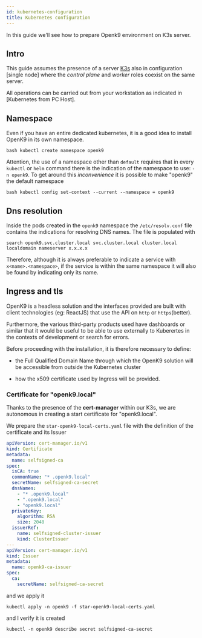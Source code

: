 ```yaml
---
id: kubernetes-configuration
title: Kubernetes configuration
---
```


In this guide we'll see how to prepare Openk9 environment on K3s server.

## Intro

This guide assumes the presence of a server [K3s](https://k3s.io/) also in configuration
[single node] where the *control plane* and *worker* roles coexist on the same server.

All operations can be carried out from your workstation as indicated in [Kubernetes from PC Host].

## Namespace

Even if you have an entire dedicated kubernetes, it is a good idea to install OpenK9 in its own namespace.

``bash
kubectl create namespace openk9
``

Attention, the use of a namespace other than `default` requires that in every `kubectl` or `helm` command
there is the indication of the namespace to use: `-n openk9`.
To get around this *inconvenience* it is possible to make "openk9" the default namespace

``bash
kubectl config set-context --current --namespace = openk9
``

## Dns resolution

Inside the pods created in the `openk9` namespace the `/etc/resolv.conf` file contains the indications for resolving DNS names.
The file is populated with

``
search openk9.svc.cluster.local svc.cluster.local cluster.local localdomain
nameserver x.x.x.x
``

Therefore, although it is always preferable to indicate a service with ``x<name>.<namespace>``,
if the service is within the same namespace it will also be found by indicating only its name.


## Ingress and tls

OpenK9 is a headless solution and the interfaces provided are built with client technologies (eg: ReactJS) that use the
API on `http` or `https`(better).

Furthermore, the various third-party products used have dashboards or similar that it would be useful to be able to use
externally to Kuberertes in the contexts of development or search for errors.

Before proceeding with the installation, it is therefore necessary to define:

* the Full Qualified Domain Name through which the OpenK9 solution will be accessible from outside the Kubernetes cluster

* how the x509 certificate used by Ingress will be provided.


### Certificate for "openk9.local"

Thanks to the presence of the **cert-manager** within our K3s, we are autonomous in creating a start certificate for "openk9.local".

We prepare the `star-openk9-local-certs.yaml` file with the definition of the certificate and its Issuer

```yaml
apiVersion: cert-manager.io/v1
kind: Certificate
metadata:
  name: selfsigned-ca
spec:
  isCA: true
  commonName: "* .openk9.local"
  secretName: selfsigned-ca-secret
  dnsNames:
    - "* .openk9.local"
    - ".openk9.local"
    - "openk9.local"
  privateKey:
    algorithm: RSA
    size: 2048
  issuerRef:
    name: selfsigned-cluster-issuer
    kind: ClusterIssuer
---
apiVersion: cert-manager.io/v1
kind: Issuer
metadata:
  name: openk9-ca-issuer
spec:
  ca:
    secretName: selfsigned-ca-secret
```

and we apply it

``
kubectl apply -n openk9 -f star-openk9-local-certs.yaml
``

and I verify it is created

``
kubectl -n openk9 describe secret selfsigned-ca-secret
``
